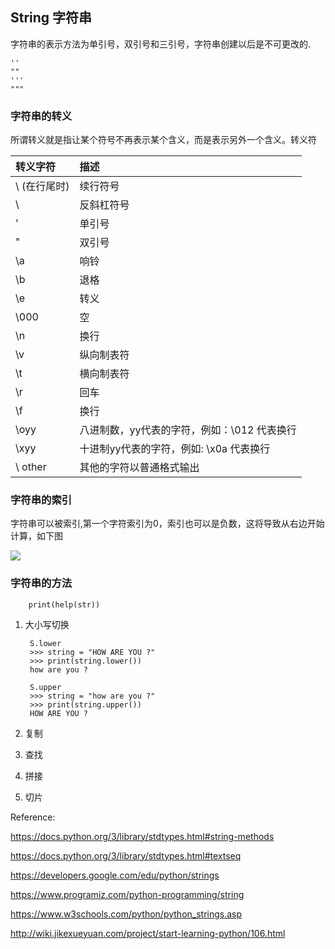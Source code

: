 ## String 字符串 

字符串的表示方法为单引号，双引号和三引号，字符串创建以后是不可更改的. 


    ''
    ""
    '''
    """
    

### 字符串的转义

所谓转义就是指让某个符号不再表示某个含义，而是表示另外一个含义。转义符



转义字符 | 描述 |
:-------|:-------|
 \ (在行尾时)|续行符号|
  \\  |反斜杠符号 |
 \'| 单引号|
 \" | 双引号|
 \a | 响铃 |
 \b | 退格 |
 \e | 转义 |
 \000 | 空 |
  \n | 换行 |
  \v | 纵向制表符 |
  \t | 横向制表符 |
  \r | 回车 |
  \f | 换行 |
  \oyy |   八进制数，yy代表的字符，例如：\012 代表换行 |
  \xyy | 十进制yy代表的字符，例如: \x0a 代表换行 |
  \ other | 其他的字符以普通格式输出 |


### 字符串的索引

   字符串可以被索引,第一个字符索引为0，索引也可以是负数，这将导致从右边开始计算，如下图

   ![](https://raw.githubusercontent.com/mklsw/python-learning/master/String/string_slices.png)



### 字符串的方法

        print(help(str))
        
1. 大小写切换

        S.lower 
        >>> string = "HOW ARE YOU ?"
        >>> print(string.lower())
        how are you ?

        S.upper
        >>> string = "how are you ?"
        >>> print(string.upper())
        HOW ARE YOU ?
        
        

2. 复制

3. 查找

4. 拼接 

5. 切片


Reference:

  https://docs.python.org/3/library/stdtypes.html#string-methods
  
  https://docs.python.org/3/library/stdtypes.html#textseq
  
  https://developers.google.com/edu/python/strings
  
  https://www.programiz.com/python-programming/string
  
  https://www.w3schools.com/python/python_strings.asp
  
  http://wiki.jikexueyuan.com/project/start-learning-python/106.html 
  
